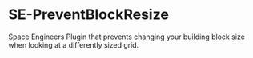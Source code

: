 # SE-PreventBlockResize
Space Engineers Plugin that prevents changing your building block size when looking at a differently sized grid.
